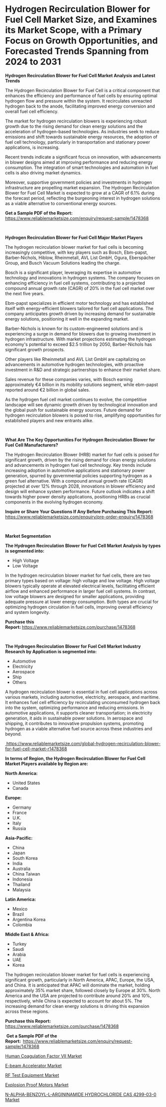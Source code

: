 <p><h1>Hydrogen Recirculation Blower for Fuel Cell Market Size, and Examines its Market Scope, with a Primary Focus on Growth Opportunities, and Forecasted Trends Spanning from 2024 to 2031</h1></p><p><strong>Hydrogen Recirculation Blower for Fuel Cell Market Analysis and Latest Trends</strong></p>
<p><p>The Hydrogen Recirculation Blower for Fuel Cell is a critical component that enhances the efficiency and performance of fuel cells by ensuring optimal hydrogen flow and pressure within the system. It recirculates unreacted hydrogen back to the anode, facilitating improved energy conversion and overall fuel cell efficiency. </p><p>The market for hydrogen recirculation blowers is experiencing robust growth due to the rising demand for clean energy solutions and the acceleration of hydrogen-based technologies. As industries seek to reduce emissions and shift towards sustainable energy resources, the adoption of fuel cell technology, particularly in transportation and stationary power applications, is increasing. </p><p>Recent trends indicate a significant focus on innovation, with advancements in blower designs aimed at improving performance and reducing energy consumption. The integration of smart technologies and automation in fuel cells is also driving market dynamics. </p><p>Moreover, supportive government policies and investments in hydrogen infrastructure are propelling market expansion. The Hydrogen Recirculation Blower for Fuel Cell Market is expected to grow at a CAGR of 6.1% during the forecast period, reflecting the burgeoning interest in hydrogen solutions as a viable alternative to conventional energy sources.</p></p>
<p><strong>Get a Sample PDF of the Report:&nbsp;</strong> <a href="https://www.reliablemarketsize.com/enquiry/request-sample/1478368?utm_campaign=1180&utm_medium=2&utm_source=Github&utm_content=ia&utm_term=13102024&utm_id=hydrogen-recirculation-blower-for-fuel-cell">https://www.reliablemarketsize.com/enquiry/request-sample/1478368</a></p>
<p>&nbsp;</p>
<p><strong>Hydrogen Recirculation Blower for Fuel Cell Major Market Players</strong></p>
<p><p>The hydrogen recirculation blower market for fuel cells is becoming increasingly competitive, with key players such as Bosch, Ebm-papst, Barber-Nichols, Hiblow, Rheinmetall, AVL List GmbH, Ogura, Eberspächer Group, and Busch Vacuum Solutions leading the charge. </p><p>Bosch is a significant player, leveraging its expertise in automotive technology and innovations in hydrogen systems. The company focuses on enhancing efficiency in fuel cell systems, contributing to a projected compound annual growth rate (CAGR) of 20% in the fuel cell market over the next five years. </p><p>Ebm-papst specializes in efficient motor technology and has established itself with energy-efficient blowers tailored for fuel cell applications. The company anticipates growth driven by increasing demand for sustainable energy solutions, positioning it well in the expanding market.</p><p>Barber-Nichols is known for its custom-engineered solutions and is experiencing a surge in demand for blowers due to growing investment in hydrogen infrastructure. With market projections estimating the hydrogen economy's potential to exceed $2.5 trillion by 2050, Barber-Nichols has significant growth prospects.</p><p>Other players like Rheinmetall and AVL List GmbH are capitalizing on advancements in automotive hydrogen technologies, with proactive investment in R&D and strategic partnerships to enhance their market share. </p><p>Sales revenue for these companies varies, with Bosch earning approximately €4 billion in its mobility solutions segment, while ebm-papst reported around €2 billion in global sales. </p><p>As the hydrogen fuel cell market continues to evolve, the competitive landscape will see dynamic growth driven by technological innovation and the global push for sustainable energy sources. Future demand for hydrogen recirculation blowers is poised to rise, amplifying opportunities for established players and new entrants alike.</p></p>
<p>&nbsp;</p>
<p><strong>What Are The Key Opportunities For Hydrogen Recirculation Blower for Fuel Cell Manufacturers?</strong></p>
<p><p>The Hydrogen Recirculation Blower (HRB) market for fuel cells is poised for significant growth, driven by the rising demand for clean energy solutions and advancements in hydrogen fuel cell technology. Key trends include increasing adoption in automotive applications and stationary power generation, spurred by governmental policies supporting hydrogen as a green fuel alternative. With a compound annual growth rate (CAGR) projected at over 12% through 2028, innovations in blower efficiency and design will enhance system performance. Future outlook indicates a shift towards higher power density applications, positioning HRBs as crucial components in the evolving hydrogen economy.</p></p>
<p><strong>Inquire or Share Your Questions If Any Before Purchasing This Report:</strong> <a href="https://www.reliablemarketsize.com/enquiry/pre-order-enquiry/1478368?utm_campaign=1180&utm_medium=2&utm_source=Github&utm_content=ia&utm_term=13102024&utm_id=hydrogen-recirculation-blower-for-fuel-cell">https://www.reliablemarketsize.com/enquiry/pre-order-enquiry/1478368</a></p>
<p>&nbsp;</p>
<p><strong>Market Segmentation</strong></p>
<p><strong>The Hydrogen Recirculation Blower for Fuel Cell Market Analysis by types is segmented into:</strong></p>
<p><ul><li>High Voltage</li><li>Low Voltage</li></ul></p>
<p><p>In the hydrogen recirculation blower market for fuel cells, there are two primary types based on voltage: high voltage and low voltage. High voltage blowers typically operate at elevated electrical levels, facilitating efficient airflow and enhanced performance in larger fuel cell systems. In contrast, low voltage blowers are designed for smaller applications, providing adequate pressure at lower energy consumption. Both types are crucial for optimizing hydrogen circulation in fuel cells, improving overall efficiency and system longevity.</p></p>
<p><strong>Purchase this Report:&nbsp;</strong><a href="https://www.reliablemarketsize.com/purchase/1478368?utm_campaign=1180&utm_medium=2&utm_source=Github&utm_content=ia&utm_term=13102024&utm_id=hydrogen-recirculation-blower-for-fuel-cell">https://www.reliablemarketsize.com/purchase/1478368</a></p>
<p>&nbsp;</p>
<p><strong>The Hydrogen Recirculation Blower for Fuel Cell Market Industry Research by Application is segmented into:</strong></p>
<p><ul><li>Automotive</li><li>Electricity</li><li>Aerospace</li><li>Ship</li><li>Others</li></ul></p>
<p><p>A hydrogen recirculation blower is essential in fuel cell applications across various markets, including automotive, electricity, aerospace, and maritime. It enhances fuel cell efficiency by recirculating unconsumed hydrogen back into the system, optimizing performance and reducing emissions. In automotive applications, it supports cleaner transportation; in electricity generation, it aids in sustainable power solutions. In aerospace and shipping, it contributes to innovative propulsion systems, promoting hydrogen as a viable alternative fuel source across these industries and beyond.</p></p>
<p><a href="https://www.reliablemarketsize.com/global-hydrogen-recirculation-blower-for-fuel-cell-market-r1478368?utm_campaign=1180&utm_medium=2&utm_source=Github&utm_content=ia&utm_term=13102024&utm_id=hydrogen-recirculation-blower-for-fuel-cell">&nbsp;https://www.reliablemarketsize.com/global-hydrogen-recirculation-blower-for-fuel-cell-market-r1478368</a></p>
<p><strong>In terms of Region, the Hydrogen Recirculation Blower for Fuel Cell Market Players available by Region are:</strong></p>
<p>
    <p> <strong> North America: </strong>
        <ul>
            <li>United States</li>
            <li>Canada</li>
        </ul>
        </p> 
    <p> <strong> Europe: </strong>
        <ul>
            <li>Germany</li>
            <li>France</li>
            <li>U.K.</li>
            <li>Italy</li>
            <li>Russia</li>
        </ul>
        </p> 
    <p> <strong> Asia-Pacific: </strong>
        <ul>
            <li>China</li>
            <li>Japan</li>
            <li>South Korea</li>
            <li>India</li>
            <li>Australia</li>
            <li>China Taiwan</li>
            <li>Indonesia</li>
            <li>Thailand</li>
            <li>Malaysia</li>
        </ul>
        </p> 
    <p> <strong> Latin America: </strong>
        <ul>
            <li>Mexico</li>
            <li>Brazil</li>
            <li>Argentina Korea</li>
            <li>Colombia</li>
        </ul>
        </p> 
    <p> <strong> Middle East & Africa: </strong>
        <ul>
            <li>Turkey</li>
            <li>Saudi</li>
            <li>Arabia</li>
            <li>UAE</li>
            <li>Korea</li>
        </ul>
    </p>
    </p>
<p><p>The hydrogen recirculation blower market for fuel cells is experiencing significant growth, particularly in North America, APAC, Europe, the USA, and China. It is anticipated that APAC will dominate the market, holding approximately 35% market share, followed closely by Europe at 30%. North America and the USA are projected to contribute around 20% and 10%, respectively, while China is expected to account for about 5%. The increasing demand for clean energy solutions is driving this expansion across these regions.</p></p>
<p><strong>Purchase this Report: </strong><a href="https://www.reliablemarketsize.com/purchase/1478368?utm_campaign=1180&utm_medium=2&utm_source=Github&utm_content=ia&utm_term=13102024&utm_id=hydrogen-recirculation-blower-for-fuel-cell">https://www.reliablemarketsize.com/purchase/1478368</a></p>
<p>&nbsp;<strong>Get a Sample PDF of the Report:&nbsp;&nbsp;</strong><a href="https://www.reliablemarketsize.com/enquiry/request-sample/1478368?utm_campaign=1180&utm_medium=2&utm_source=Github&utm_content=ia&utm_term=13102024&utm_id=hydrogen-recirculation-blower-for-fuel-cell">https://www.reliablemarketsize.com/enquiry/request-sample/1478368</a></p>
<p><strong></strong></p>
<p><p><a href="https://www.linkedin.com/pulse/comprehensive-human-coagulation-factor-vii-market-report-regional-dxp2f?utm_campaign=1180&utm_medium=2&utm_source=Github&utm_content=ia&utm_term=13102024&utm_id=hydrogen-recirculation-blower-for-fuel-cell">Human Coagulation Factor VII Market</a></p><p><a href="https://www.linkedin.com/pulse/market-dynamics-future-trends-global-e-beam-accelerator-p3fpc?utm_campaign=1180&utm_medium=2&utm_source=Github&utm_content=ia&utm_term=13102024&utm_id=hydrogen-recirculation-blower-for-fuel-cell">E-beam Accelerator Market</a></p><p><a href="https://issuu.com/reportprime-2/docs/rf-test-equipment-market-size-2030._2f691835a9d4e5?utm_campaign=1180&utm_medium=2&utm_source=Github&utm_content=ia&utm_term=13102024&utm_id=hydrogen-recirculation-blower-for-fuel-cell">RF Test Equipment Market</a></p><p><a href="https://issuu.com/reportprime-2/docs/explosion-proof-motors-market-size-_9418a9325dfd48?utm_campaign=1180&utm_medium=2&utm_source=Github&utm_content=ia&utm_term=13102024&utm_id=hydrogen-recirculation-blower-for-fuel-cell">Explosion Proof Motors Market</a></p><p><a href="https://github.com/BryceTownsendr/Market-Research-Report-List-6/blob/main/n-alpha-benzoyl-l-argininamide-hydrochloride-cas-4299-03-0-market.md?utm_campaign=1180&utm_medium=2&utm_source=Github&utm_content=ia&utm_term=13102024&utm_id=hydrogen-recirculation-blower-for-fuel-cell">N-ALPHA-BENZOYL-L-ARGININAMIDE HYDROCHLORIDE CAS 4299-03-0 Market</a></p></p>